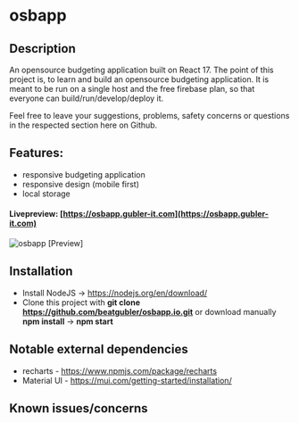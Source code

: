 # osbapp

## Description
An opensource budgeting application built on React 17.
The point of this project is, to learn and build an opensource budgeting application.
It is meant to be run on a single host and the free firebase plan, so that  everyone can build/run/develop/deploy it.

Feel free to leave your suggestions, problems, safety concerns or questions in the respected section here on Github.

## Features:
* responsive budgeting application
* responsive design (mobile first)
* local storage

#### Livepreview: [https://osbapp.gubler-it.com](https://osbapp.gubler-it.com)

![osbapp [Preview]](https://i.imgur.com/TomGIOH.png)

## Installation
* Install NodeJS -> https://nodejs.org/en/download/
* Clone this project with **git clone https://github.com/beatgubler/osbapp.io.git** or download manually
**npm install** -> **npm start**

## Notable external dependencies
* recharts - https://www.npmjs.com/package/recharts
* Material UI - https://mui.com/getting-started/installation/

## Known issues/concerns
